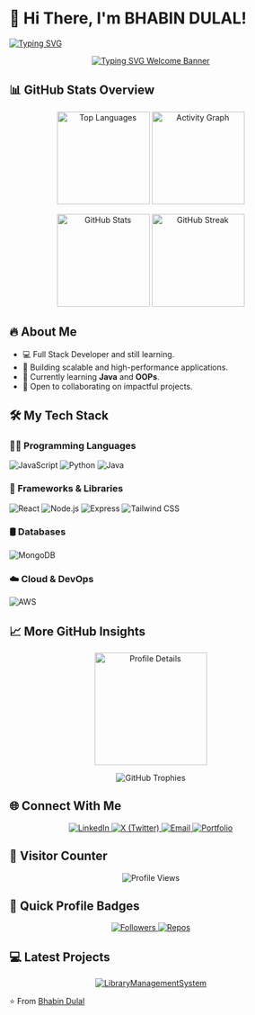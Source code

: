 # 💫 Hi There, I'm BHABIN DULAL! 

[![Typing SVG](https://readme-typing-svg.herokuapp.com?font=Fira+Code&weight=600&size=24&pause=1000&color=00F728&width=435&lines=Full+Stack+Developer;Tech+Enthusiast;Problem+Solver)](https://git.io/typing-svg)

<p align="center">
  <a href="https://github.com/DenverCoder1/readme-typing-svg">
    <img src="https://readme-typing-svg.herokuapp.com?font=Fira+Code&pause=1000&color=00F728&width=700&center=true&vCenter=true&lines=Welcome+to+my+GitHub+Profile!;Let's+build+something+amazing+together." alt="Typing SVG Welcome Banner" />
  </a>
</p>

## 📊 GitHub Stats Overview

<p align="center">
  <!-- Compact Language Stats -->
  <img alt="Top Languages" height="165" src="https://github-readme-stats.vercel.app/api/top-langs/?username=bhabinexpert&layout=compact&theme=radical&hide_border=true" />
  
  <!-- Activity Graph -->
  <img alt="Activity Graph" height="165" src="https://github-readme-activity-graph.vercel.app/graph?username=bhabinexpert&theme=react-dark&hide_border=true&area=true" />
</p>

<p align="center">
  <!-- Profile Stats -->
  <img alt="GitHub Stats" height="165" src="https://github-readme-stats.vercel.app/api?username=bhabinexpert&show_icons=true&theme=radical&hide_border=true&include_all_commits=true&count_private=true" />
  
  <!-- Streak Stats -->
  <img alt="GitHub Streak" height="165" src="https://streak-stats.demolab.com?user=bhabinexpert&theme=radical&hide_border=true" />
</p>


## 🔥 About Me

- 💻 Full Stack Developer and still learning.
- 🚀 Building scalable and high-performance applications.
- 🌱 Currently learning **Java** and **OOPs**.
- 🤝 Open to collaborating on impactful projects.

## 🛠️ My Tech Stack

### 👨‍💻 Programming Languages
![JavaScript](https://img.shields.io/badge/-JavaScript-F7DF1E?style=flat-square&logo=javascript&logoColor=black)
![Python](https://img.shields.io/badge/-Python-3776AB?style=flat-square&logo=python&logoColor=white)
![Java](https://img.shields.io/badge/-Java-007396?style=flat-square&logo=java&logoColor=white)

### 🚀 Frameworks & Libraries
![React](https://img.shields.io/badge/-React-61DAFB?style=flat-square&logo=react&logoColor=black)
![Node.js](https://img.shields.io/badge/-Node.js-339933?style=flat-square&logo=node.js&logoColor=white)
![Express](https://img.shields.io/badge/-Express-000000?style=flat-square&logo=express&logoColor=white)
![Tailwind CSS](https://img.shields.io/badge/Tailwind%20CSS-0F172A?style=for-the-badge&logo=tailwindcss&logoColor=06B6D4)
<!-- ![Spring](https://img.shields.io/badge/-Spring-6DB33F?style=flat-square&logo=spring&logoColor=white) -->


### 🛢 Databases
![MongoDB](https://img.shields.io/badge/-MongoDB-47A248?style=flat-square&logo=mongodb&logoColor=white)

### ☁️ Cloud & DevOps
![AWS](https://img.shields.io/badge/-AWS-232F3E?style=flat-square&logo=amazon-aws&logoColor=white)

## 📈 More GitHub Insights

<p align="center">
  <!-- Profile Details Summary -->
  <img alt="Profile Details" height="200" src="https://github-profile-summary-cards.vercel.app/api/cards/profile-details?username=bhabinexpert&theme=radical" />
</p>

<p align="center">
  <!-- Trophies -->
  <img alt="GitHub Trophies" src="https://github-profile-trophy.vercel.app/?username=bhabinexpert&theme=radical&no-frame=true&no-bg=true&row=1&column=7" />
</p>

## 🌐 Connect With Me

<p align="center">
  <a href="https://linkedin.com/in/bhabindulal" target="_blank" rel="noreferrer">
    <img src="https://img.shields.io/badge/-LinkedIn-0077B5?style=for-the-badge&logo=linkedin&logoColor=white" alt="LinkedIn"/>
  </a>
  <a href="https://twitter.com/#" target="_blank" rel="noreferrer">
    <img src="https://img.shields.io/badge/-X%20(Twitter)-111111?style=for-the-badge&logo=x&logoColor=white" alt="X (Twitter)"/>
  </a>
  <a href="mailto:bhabindulal46@example.com" target="_blank" rel="noreferrer">
    <img src="https://img.shields.io/badge/-Email-D14836?style=for-the-badge&logo=gmail&logoColor=white" alt="Email"/>
  </a>
  <a href="https://bhabindulal.com.np" target="_blank" rel="noreferrer">
    <img src="https://img.shields.io/badge/-Portfolio-3423A6?style=for-the-badge&logo=google-chrome&logoColor=white" alt="Portfolio"/>
  </a>
</p>

## 🎯 Visitor Counter

<p align="center">
  <img alt="Profile Views" src="https://komarev.com/ghpvc/?username=bhabinexpert&label=Profile%20views&color=0e75b6&style=flat" />
</p>

## 🔖 Quick Profile Badges

<div align="center">
  <a href="https://github.com/bhabinexpert" title="GitHub Followers">
    <img alt="Followers" src="https://img.shields.io/github/followers/bhabinexpert?label=Follow%20Me&style=for-the-badge&color=00f728">
  </a>
  <a href="https://github.com/bhabinexpert?tab=repositories" title="Public Repositories">
    <img alt="Repos" src="https://img.shields.io/badge/Public%20Repos-—-blue?style=for-the-badge&color=0ea5e9">
  </a>
</div>


## 💻 Latest Projects
<p align="center">
  <a href="https://github.com/bhabinexpert/LibraryManagementSystem">
    <img alt="LibraryManagementSystem" src="https://github-readme-stats.vercel.app/api/pin/?username=bhabinexpert&repo=Library-Management-System&theme=radical&hide_border=true" />
  </a>
</p>

⭐️ From [Bhabin Dulal](https://github.com/bhabinexpert)
